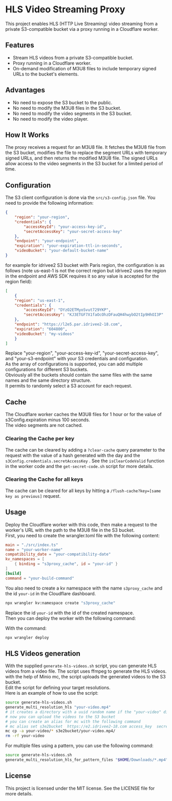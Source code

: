 # HLS Video Streaming Proxy

This project enables HLS (HTTP Live Streaming) video streaming from a private S3-compatible bucket via a proxy running in a Cloudflare worker.

## Features

- Stream HLS videos from a private S3-compatible bucket.
- Proxy running in a Cloudflare worker.
- On-demand modification of M3U8 files to include temporary signed URLs to the bucket's elements.

## Advantages

- No need to expose the S3 bucket to the public.
- No need to modify the M3U8 files in the S3 bucket.
- No need to modify the video segments in the S3 bucket.
- No need to modify the video player.

## How It Works

The proxy receives a request for an M3U8 file. It fetches the M3U8 file from the S3 bucket, modifies the file to replace the segment URLs with temporary signed URLs, and then returns the modified M3U8 file. The signed URLs allow access to the video segments in the S3 bucket for a limited period of time.

## Configuration

The S3 client configuration is done via the `src/s3-config.json` file. You need to provide the following information:

```json
{
    "region": "your-region",
    "credentials": {
        "accessKeyId": "your-access-key-id",
        "secretAccessKey": "your-secret-access-key"
    },
    "endpoint": "your-endpoint",
    "expiration": "your-expiration-ttl-in-seconds",
    "videoBucket": "your-default-bucket-name"
}
```

for example for idrivee2 S3 bucket with Paris region, the configuration is as follows (note us-east-1 is not the correct region but idrivee2 uses the region in the endpoint and AWS SDK requires it so any value is accepted for the region field):

```json
[
    {
    "region": "us-east-1",
    "credentials": {
        "accessKeyId": "DYzO2ETMyoSvut729YKP",
        "secretAccessKey": "KJ3ETGF7X1faOcOhzDFauQH4hwybO2tIp9HhOI3P"
    },
    "endpoint": "https://l2e5.par.idrivee2-18.com",
    "expiration": "604800",
    "videoBucket": "my-videos"
    }
]
```

Replace "your-region", "your-access-key-id", "your-secret-access-key", and "your-s3-endpoint" with your S3 credentials and configuration.  
As the array of configurations is supported, you can add multiple configurations for different S3 buckets.  
Obviously all the buckets should contain the same files with the same names and the same directory structure.  
It permits to randomly select a S3 account for each request.

## Cache

The Cloudflare worker caches the M3U8 files for 1 hour or for the value of s3Config.expiration minus 100 seconds.  
The video segments are not cached.

### Clearing the Cache per key

The cache can be cleared by adding a `?clear-cache` query parameter to the request with the value of a hash generated with the day and the `s3Config.credentials.secretAccessKey` . See the `isClearCodeValid` function in the worker code and the `get-secret-code.sh` script for more details.

### Clearing the Cache for all keys

The cache can be cleared for all keys by hitting a `/flush-cache?key=[same key as previous]` request.

## Usage

Deploy the Cloudflare worker with this code, then make a request to the worker's URL with the path to the M3U8 file in the S3 bucket.  
First, you need to create the wrangler.toml file with the following content:

```toml
main = "./src/index.ts"
name = "your-worker-name"
compatibility_date = "your-compatibility-date"
kv_namespaces = [
    { binding = "s3proxy_cache", id = "your-id" }
]
[build]
command = "your-build-command"
```

You also need to create a kv namespace with the name `s3proxy_cache` and the id `your-id` in the Cloudflare dashboard.

```bash
npx wrangler kv:namespace create "s3proxy_cache"
```

Replace the id `your-id` with the id of the created namespace.  
Then you can deploy the worker with the following command:

With the command:

```bash
npx wrangler deploy
```

## HLS Videos generation

With the supplied `generate-hls-videos.sh` script, you can generate HLS videos from a video file. The script uses ffmpeg to generate the HLS videos.  
with the help of Minio mc, the script uploads the generated videos to the S3 bucket.  
Edit the script for defining your target resolutions.  
Here is an example of how to use the script:

```bash
source generate-hls-videos.sh
generate_multi_resolution_hls "your-video.mp4"
# it creates a directory with a uuid random name if the "your-video" directory exists
# now you can upload the videos to the S3 bucket
# you can create an alias for mc with the following command
# mc alias set s3e2bucket  https://e2.idrivee2-18.com access_key  secret_key
mc cp -a your-video/* s3e2bucket/your-video.mp4/
rm -rf your-video
```

For multiple files using a pattern, you can use the following command:

```bash
source generate-hls-videos.sh
generate_multi_resolution_hls_for_pattern_files "$HOME/Downloads/*.mp4"
```

## License

This project is licensed under the MIT license. See the LICENSE file for more details.  
